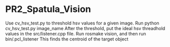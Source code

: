 PR2_Spatula_Vision
==================
Use cv_hsv_test.py to threshold hsv values for a given image. Run python cv_hsv_test.py image_name
After the threshold, put the ideal hsv threadhold values in the src/listener.cpp file. 
Run rosmake vision, and then run bin/.pcl_listener
This finds the centroid of the target object
